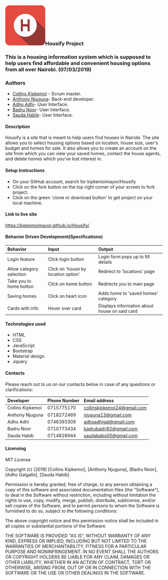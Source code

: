 ###  ![](/images/logo2.png)Housify Project 
### This is a housing information system which is supposed to help users find affordable and convenient housing options from all over Nairobi. (07/03/2019)
### Authors
 - [Collins Kipkemoi](https://github.com/kipkemoimayor) - Scrum master.
 - [Anthony Njuguna](https://github.com/antavio)- Back-end developer.
 - [Adho Adhi](https://github.com/adhoadhi)- User Interface.
 - [Badru Noor](https://github.com/badruu)- User Interface.
 - [Sauda Habib](https://github.com/saudahabib)- User Interface.
#### Description
Housify is a site that is meant to help users find houses in Nairobi. The site allows you to select housing options based on location, house size, user's budget and homes for sale. It also allows you to create an account on the site from which you can view your saved homes, contact the house agents, and delete homes which you've lost interest in.
#### Setup Instructions
* On your GitHub account, search for kipkemoimayor/Housify
* Click on the fork button on the top right corner of your screen to fork project.
* Click on the green 'clone or download button' to get project on your local machine.

#### Link to live site
https://kipkemoimayor.github.io/Housify/

#### Behavior Driven Development(Specifications)
|  Behavior    | Input    | Output|
| :------------- | :------------- | :-------------|
| Login feature       | Click login button|       Login form pops up to fill details   |
| Allow category selection| Click on 'house by location option'| Redirect to 'locations' page|
| Take you to home button| Click on home button| Redirects you to main page|
| Saving homes| Click on heart icon| Adds home to 'saved homes' category|
| Cards with info| Hover over card | Displays information about house on said card|

#### Technologies used
* HTML
* CSS
* JavaScript
* Bootstrap
* Material design
* Jquery

#### Contacts
Please reach out to us on our contacts below in case of any questions or clarifications:

| Developer  | Phone Number   | Email address |
|:------------- |:------------- |:-----------|
| Collins Kipkemoi    | 0715775170   | collinskipkemoi24@gmail.com |
| Anthony Njuguna | 0718272469| njuguna13@gmail.com |
| Adho Adhi | 0748393309| adhoadhigal@gmail.com |
| Badru Noor | 0710773434| badrubadri92@gmail.com |
| Sauda Habib | 0714828944| saudababs00@gmail.com |

#### Licensing
MIT License

Copyright (c) [2019] [Collins Kipkemoi], [Anthony Njuguna], [Badru Noor], [Adho Galgallo], [Sauda Habib]

Permission is hereby granted, free of charge, to any person obtaining a copy
of this software and associated documentation files (the "Software"), to deal
in the Software without restriction, including without limitation the rights
to use, copy, modify, merge, publish, distribute, sublicense, and/or sell
copies of the Software, and to permit persons to whom the Software is
furnished to do so, subject to the following conditions:

The above copyright notice and this permission notice shall be included in all
copies or substantial portions of the Software.

THE SOFTWARE IS PROVIDED "AS IS", WITHOUT WARRANTY OF ANY KIND, EXPRESS OR
IMPLIED, INCLUDING BUT NOT LIMITED TO THE WARRANTIES OF MERCHANTABILITY,
FITNESS FOR A PARTICULAR PURPOSE AND NONINFRINGEMENT. IN NO EVENT SHALL THE
AUTHORS OR COPYRIGHT HOLDERS BE LIABLE FOR ANY CLAIM, DAMAGES OR OTHER
LIABILITY, WHETHER IN AN ACTION OF CONTRACT, TORT OR OTHERWISE, ARISING FROM,
OUT OF OR IN CONNECTION WITH THE SOFTWARE OR THE USE OR OTHER DEALINGS IN THE
SOFTWARE.
